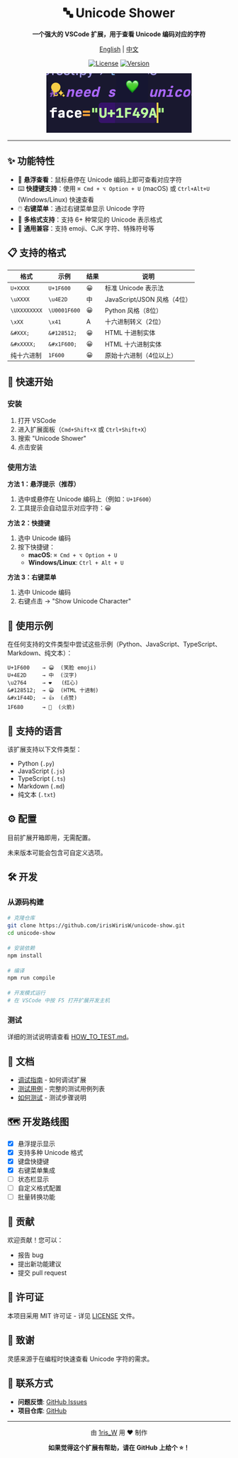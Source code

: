 <div align="center">

# 🔤 Unicode Shower

**一个强大的 VSCode 扩展，用于查看 Unicode 编码对应的字符**

[English](./readme.md) | [中文](#)

[![License](https://img.shields.io/badge/license-MIT-blue.svg)](LICENSE)
[![Version](https://img.shields.io/badge/version-0.0.4-green.svg)](package.json)

![效果展示](./Resources/悬浮提示显示字符.png)

</div>

---

## ✨ 功能特性

- 🎯 **悬浮查看**：鼠标悬停在 Unicode 编码上即可查看对应字符
- ⌨️ **快捷键支持**：使用 `⌘ Cmd + ⌥ Option + U` (macOS) 或 `Ctrl+Alt+U` (Windows/Linux) 快速查看
- 🖱️ **右键菜单**：通过右键菜单显示 Unicode 字符
- 🔄 **多格式支持**：支持 6+ 种常见的 Unicode 表示格式
- 🌈 **通用兼容**：支持 emoji、CJK 字符、特殊符号等

## 📋 支持的格式

| 格式 | 示例 | 结果 | 说明 |
|------|------|------|------|
| `U+XXXX` | `U+1F600` | 😀 | 标准 Unicode 表示法 |
| `\uXXXX` | `\u4E2D` | 中 | JavaScript/JSON 风格（4位） |
| `\UXXXXXXXX` | `\U0001F600` | 😀 | Python 风格（8位） |
| `\xXX` | `\x41` | A | 十六进制转义（2位） |
| `&#XXX;` | `&#128512;` | 😀 | HTML 十进制实体 |
| `&#xXXXX;` | `&#x1F600;` | 😀 | HTML 十六进制实体 |
| 纯十六进制 | `1F600` | 😀 | 原始十六进制（4位以上） |

## 🚀 快速开始

### 安装

1. 打开 VSCode
2. 进入扩展面板（`Cmd+Shift+X` 或 `Ctrl+Shift+X`）
3. 搜索 "Unicode Shower"
4. 点击安装

### 使用方法

**方法 1：悬浮提示（推荐）**
1. 选中或悬停在 Unicode 编码上（例如：`U+1F600`）
2. 工具提示会自动显示对应字符：😀

**方法 2：快捷键**
1. 选中 Unicode 编码
2. 按下快捷键：
   - **macOS**: `⌘ Cmd + ⌥ Option + U`
   - **Windows/Linux**: `Ctrl + Alt + U`

**方法 3：右键菜单**
1. 选中 Unicode 编码
2. 右键点击 → "Show Unicode Character"

## 📝 使用示例

在任何支持的文件类型中尝试这些示例（Python、JavaScript、TypeScript、Markdown、纯文本）：

```
U+1F600    → 😀  (笑脸 emoji)
U+4E2D     → 中  (汉字)
\u2764     → ❤   (红心)
&#128512;  → 😀  (HTML 十进制)
&#x1F44D;  → 👍  (点赞)
1F680      → 🚀  (火箭)
```

## 🎨 支持的语言

该扩展支持以下文件类型：
- Python (`.py`)
- JavaScript (`.js`)
- TypeScript (`.ts`)
- Markdown (`.md`)
- 纯文本 (`.txt`)

## ⚙️ 配置

目前扩展开箱即用，无需配置。

未来版本可能会包含可自定义选项。

## 🛠️ 开发

### 从源码构建

```bash
# 克隆仓库
git clone https://github.com/irisWirisW/unicode-show.git
cd unicode-show

# 安装依赖
npm install

# 编译
npm run compile

# 开发模式运行
# 在 VSCode 中按 F5 打开扩展开发主机
```

### 测试

详细的测试说明请查看 [HOW_TO_TEST.md](./docs/HOW_TO_TEST.md)。

## 📖 文档

- [调试指南](./docs/DEBUG_GUIDE.md) - 如何调试扩展
- [测试用例](./docs/TEST_CASES.md) - 完整的测试用例列表
- [如何测试](./docs/HOW_TO_TEST.md) - 测试步骤说明

## 🗺️ 开发路线图

- [x] 悬浮提示显示
- [x] 支持多种 Unicode 格式
- [x] 键盘快捷键
- [x] 右键菜单集成
- [ ] 状态栏显示
- [ ] 自定义格式配置
- [ ] 批量转换功能

## 🤝 贡献

欢迎贡献！您可以：
- 报告 bug
- 提出新功能建议
- 提交 pull request

## 📄 许可证

本项目采用 MIT 许可证 - 详见 [LICENSE](LICENSE) 文件。

## 🙏 致谢

灵感来源于在编程时快速查看 Unicode 字符的需求。

## 📮 联系方式

- **问题反馈**: [GitHub Issues](https://github.com/irisWirisW/unicode-show/issues)
- **项目仓库**: [GitHub](https://github.com/irisWirisW/unicode-show)

---

<div align="center">

由 [1ris_W](https://github.com/irisWirisW) 用 ❤️ 制作

**如果觉得这个扩展有帮助，请在 GitHub 上给个 ⭐！**

</div>
